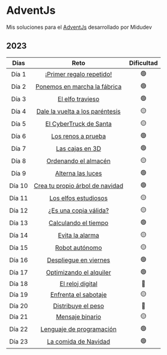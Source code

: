 # AdventJs

Mis soluciones para el [AdventJs](https://adventjs.dev/es) desarrollado por Midudev

## 2023

|  Días  |                                     Reto                                      | Dificultad |
| :----: | :---------------------------------------------------------------------------: | :--------: |
| Día 1  |     [¡Primer regalo repetido!](https://adventjs.dev/es/challenges/2023/1)     |     🟢     |
| Día 2  |   [Ponemos en marcha la fábrica](https://adventjs.dev/es/challenges/2023/2)   |     🟢     |
| Día 3  |         [El elfo travieso](https://adventjs.dev/es/challenges/2023/3)         |     🟢     |
| Día 4  | [Dale la vuelta a los paréntesis](https://adventjs.dev/es/challenges/2023/4)  |     🟡     |
| Día 5  |      [El CyberTruck de Santa](https://adventjs.dev/es/challenges/2023/5)      |     🟡     |
| Día 6  |        [Los renos a prueba](https://adventjs.dev/es/challenges/2023/6)        |     🟢     |
| Día 7  |         [Las cajas en 3D](https://adventjs.dev/es/challenges/2023/7)          |     🟢     |
| Día 8  |       [Ordenando el almacén](https://adventjs.dev/es/challenges/2023/8)       |     🟡     |
| Día 9  |        [Alterna las luces](https://adventjs.dev/es/challenges/2023/9)         |     🟢     |
| Día 10 | [Crea tu propio árbol de navidad](https://adventjs.dev/es/challenges/2023/10) |     🟢     |
| Día 11 |      [Los elfos estudiosos](https://adventjs.dev/es/challenges/2023/11)       |     🟡     |
| Día 12 |      [¿Es una copia válida?](https://adventjs.dev/es/challenges/2023/12)      |     🟡     |
| Día 13 |      [Calculando el tiempo](https://adventjs.dev/es/challenges/2023/13)       |     🟢     |
| Día 14 |         [Evita la alarma](https://adventjs.dev/es/challenges/2023/14)         |     🟡     |
| Día 15 |         [Robot autónomo](https://adventjs.dev/es/challenges/2023/15)          |     🟡     |
| Día 16 |      [Despliegue en viernes](https://adventjs.dev/es/challenges/2023/16)      |     🟢     |
| Día 17 |     [Optimizando el alquiler](https://adventjs.dev/es/challenges/2023/17)     |     🟢     |
| Día 18 |        [El reloj digital](https://adventjs.dev/es/challenges/2023/18)         |     🔴     |
| Día 19 |      [Enfrenta el sabotaje](https://adventjs.dev/es/challenges/2023/19)       |     🟡     |
| Día 20 |       [Distribuye el peso](https://adventjs.dev/es/challenges/2023/20)        |     🔴     |
| Día 21 |         [Mensaje binario](https://adventjs.dev/es/challenges/2023/21)         |     🟡     |
| Día 22 |    [Lenguaje de programación](https://adventjs.dev/es/challenges/2023/22)     |     🟢     |
| Día 23 |      [La comida de Navidad](https://adventjs.dev/es/challenges/2023/23)       |     🟢     |
